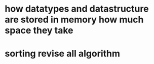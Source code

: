 # how datatypes and datastructure are stored in memory how much space they take
# sorting revise all algorithm
# 